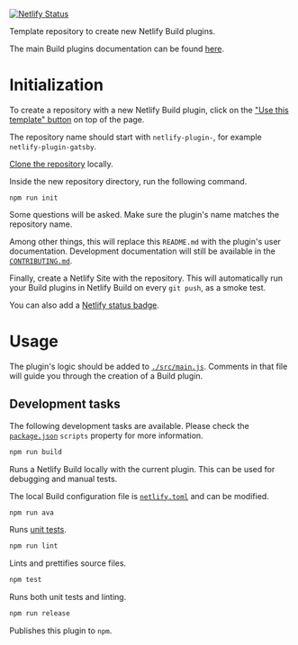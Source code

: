 [![Netlify Status](https://api.netlify.com/api/v1/badges/79deda3b-d696-4878-b15d-d9f3a862bdfc/deploy-status)](https://app.netlify.com/sites/awesome-swanson-e132b6/deploys)

Template repository to create new Netlify Build plugins.

The main Build plugins documentation can be found
[here](https://docs.netlify.com/configure-builds/build-plugins/).

# Initialization

To create a repository with a new Netlify Build plugin, click on the
["Use this template" button](https://github.com/netlify/build-plugin-template/generate)
on top of the page.

The repository name should start with `netlify-plugin-`, for example
`netlify-plugin-gatsby`.

[Clone the repository](https://help.github.com/en/github/creating-cloning-and-archiving-repositories/cloning-a-repository)
locally.

Inside the new repository directory, run the following command.

```
npm run init
```

Some questions will be asked. Make sure the plugin's name matches the repository
name.

Among other things, this will replace this `README.md` with the plugin's user
documentation. Development documentation will still be available in the
[`CONTRIBUTING.md`](/CONTRIBUTING.md#development-tasks).

Finally, create a Netlify Site with the repository. This will automatically run
your Build plugins in Netlify Build on every `git push`, as a smoke test.

You can also add a
[Netlify status badge](https://docs.netlify.com/monitor-sites/status-badges/).

# Usage

The plugin's logic should be added to [`./src/main.js`](/src/main.js). Comments
in that file will guide you through the creation of a Build plugin.

## Development tasks

The following development tasks are available. Please check the
[`package.json`](/package.json) `scripts` property for more information.

```bash
npm run build
```

Runs a Netlify Build locally with the current plugin. This can be used for
debugging and manual tests.

The local Build configuration file is [`netlify.toml`](/netlify.toml) and can be
modified.

```bash
npm run ava
```

Runs [unit tests](/test/main.js).

```bash
npm run lint
```

Lints and prettifies source files.

```bash
npm test
```

Runs both unit tests and linting.

```bash
npm run release
```

Publishes this plugin to `npm`.

